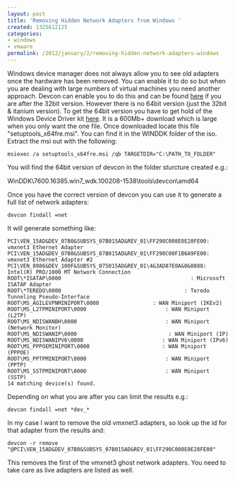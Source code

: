 ```yaml
---
layout: post
title: 'Removing Hidden Network Adapters from Windows '
created: 1325612125
categories:
- windows
- vmware
permalink: /2012/january/2/removing-hidden-network-adapters-windows
---
```

Windows device manager does not always allow you to see old adapters once the hardware has been removed. You can enable it to do so but when you are dealing with large numbers of virtual machines you need another approach. Devcon can enable you to do this and can be found&nbsp;<a href="http://support.microsoft.com/kb/311272">here</a>&nbsp;if you are after the 32bit version. However there is no 64bit version (just the 32bit &amp; itanium version). To get the 64bit version you have to get hold of the Windows Device Driver kit <a href="http://www.microsoft.com/download/en/details.aspx?id=11800">here</a>. It is a 600Mb+ download which is large when you only want the one file. Once downloaded locate this file &quot;setuptools_x64fre.msi&quot;. You can find it in the WINDDK folder of the iso. Extract the msi out with the following:

`msiexec /a setuptools_x64fre.msi /qb TARGETDIR="C:\PATH_TO_FOLDER"`

You will find the 64bit version of devcon in the folder sturcture created e.g.:

WinDDK\7600.16385.win7_wdk.100208-1538\tools\devcon\amd64

Once you have the correct version of devcon you can use it to generate a full list of network adapters:

`devcon findall =net`

It will generate something like:

`PCI\VEN_15AD&DEV_07B0&SUBSYS_07B015AD&REV_01\FF290C008E0E28FE00: vmxnet3 Ethernet Adapter`  
`PCI\VEN_15AD&DEV_07B0&SUBSYS_07B015AD&REV_01\FF290C00F1B6A9FE00: vmxnet3 Ethernet Adapter #2`  
`PCI\VEN_8086&DEV_100F&SUBSYS_075015AD&REV_01\4&3AD87E0A&0&0888: Intel(R) PRO/1000 MT Network Connection`  
`ROOT\*ISATAP\0000                                         : Microsoft ISATAP Adapter`  
`ROOT\*TEREDO\0000                                       : Teredo Tunneling Pseudo-Interface`  
`ROOT\MS_AGILEVPNMINIPORT\0000                 : WAN Miniport (IKEv2)`  
`ROOT\MS_L2TPMINIPORT\0000                         : WAN Miniport (L2TP)`  
`ROOT\MS_NDISWANBH\0000                            : WAN Miniport (Network Monitor)`  
`ROOT\MS_NDISWANIP\0000                             : WAN Miniport (IP)`  
`ROOT\MS_NDISWANIPV6\0000                         : WAN Miniport (IPv6)`  
`ROOT\MS_PPPOEMINIPORT\0000                       : WAN Miniport (PPPOE)`  
`ROOT\MS_PPTPMINIPORT\0000                         : WAN Miniport (PPTP)`  
`ROOT\MS_SSTPMINIPORT\0000                         : WAN Miniport (SSTP)`  
`14 matching device(s) found.`  

Depending on what you are after you can limit the results e.g.:

`devcon findall =net *dev_*`

In my case I want to remove the old vmxnet3 adapters, so look up the id for that adapter from the results and:

`devcon -r remove "@PCI\VEN_15AD&DEV_07B0&SUBSYS_07B015AD&REV_01\FF290C008E0E28FE00"`

This removes the first of the vmxnet3 ghost network adapters. You need to take care as live adapters are listed as well.
